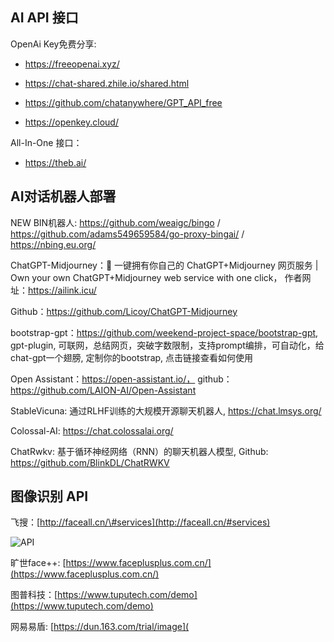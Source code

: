 ## AI API 接口

OpenAi Key免费分享:

- https://freeopenai.xyz/
- https://chat-shared.zhile.io/shared.html
- https://github.com/chatanywhere/GPT_API_free

- https://openkey.cloud/

All-In-One 接口：

- https://theb.ai/

## AI对话机器人部署

NEW BIN机器人:  https://github.com/weaigc/bingo / https://github.com/adams549659584/go-proxy-bingai/ /  https://nbing.eu.org/

ChatGPT-Midjourney：🍭 一键拥有你自己的 ChatGPT+Midjourney 网页服务 | Own your own ChatGPT+Midjourney web service with one click， 作者网址：https://ailink.icu/

Github：https://github.com/Licoy/ChatGPT-Midjourney

bootstrap-gpt：https://github.com/weekend-project-space/bootstrap-gpt, gpt-plugin, 可联网，总结网页，突破字数限制，支持prompt编排，可自动化，给chat-gpt一个翅膀, 定制你的bootstrap, 点击链接查看如何使用

Open Assistant：https://open-assistant.io/， github：https://github.com/LAION-AI/Open-Assistant

StableVicuna: 通过RLHF训练的大规模开源聊天机器人, https://chat.lmsys.org/

Colossal-AI: https://chat.colossalai.org/



ChatRwkv: 基于循环神经网络（RNN）的聊天机器人模型, Github: https://github.com/BlinkDL/ChatRWKV

## 图像识别 API

飞搜：[http://faceall.cn/\#services](http://faceall.cn/#services)

![API](https://i.postimg.cc/3NJVQj99/image.png)



旷世face++: [https://www.faceplusplus.com.cn/](https://www.faceplusplus.com.cn/)

图普科技：[https://www.tuputech.com/demo](https://www.tuputech.com/demo)

网易易盾: [https://dun.163.com/trial/image](